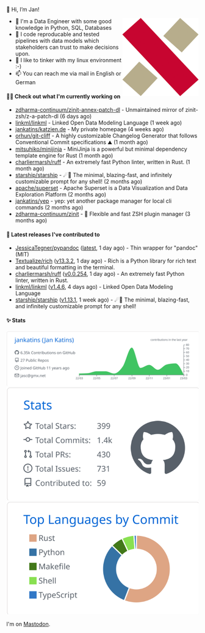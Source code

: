 👋 Hi, I’m Jan!

<img align="right" src="https://raw.githubusercontent.com/kreuzwerkerbot/kreuzwerkerbot/master/assets/xw.png" width="200">

- 🌱 I'm a Data Engineer with some good knowledge in Python, SQL, Databases
- 💪 I code reproducable and tested pipelines with data models which stakeholders can trust to make decisions upon.
- 💞️ I like to tinker with my linux environment :-)
- 📫 You can reach me via mail in English or German

#### 👩‍💻 Check out what I'm currently working on

- [zdharma-continuum/zinit-annex-patch-dl](https://github.com/zdharma-continuum/zinit-annex-patch-dl) - Unmaintained mirror of zinit-zsh/z-a-patch-dl (6 days ago)
- [linkml/linkml](https://github.com/linkml/linkml) - Linked Open Data Modeling Language (1 week ago)
- [jankatins/katzien.de](https://github.com/jankatins/katzien.de) - My private homepage (4 weeks ago)
- [orhun/git-cliff](https://github.com/orhun/git-cliff) - A highly customizable Changelog Generator that follows Conventional Commit specifications ⛰️  (1 month ago)
- [mitsuhiko/minijinja](https://github.com/mitsuhiko/minijinja) - MiniJinja is a powerful but minimal dependency template engine for Rust (1 month ago)
- [charliermarsh/ruff](https://github.com/charliermarsh/ruff) - An extremely fast Python linter, written in Rust. (1 month ago)
- [starship/starship](https://github.com/starship/starship) - ☄🌌️  The minimal, blazing-fast, and infinitely customizable prompt for any shell! (2 months ago)
- [apache/superset](https://github.com/apache/superset) - Apache Superset is a Data Visualization and Data Exploration Platform (2 months ago)
- [jankatins/yep](https://github.com/jankatins/yep) - yep: yet another package manager for local cli commands (2 months ago)
- [zdharma-continuum/zinit](https://github.com/zdharma-continuum/zinit) - 🌻 Flexible and fast ZSH plugin manager (3 months ago)

#### 🔭 Latest releases I've contributed to

- [JessicaTegner/pypandoc](https://github.com/JessicaTegner/pypandoc) ([latest](https://github.com/JessicaTegner/pypandoc/releases/tag/latest), 1 day ago) - Thin wrapper for &#34;pandoc&#34; (MIT)
- [Textualize/rich](https://github.com/Textualize/rich) ([v13.3.2](https://github.com/Textualize/rich/releases/tag/v13.3.2), 1 day ago) - Rich is a Python library for rich text and beautiful formatting in the terminal.
- [charliermarsh/ruff](https://github.com/charliermarsh/ruff) ([v0.0.254](https://github.com/charliermarsh/ruff/releases/tag/v0.0.254), 1 day ago) - An extremely fast Python linter, written in Rust.
- [linkml/linkml](https://github.com/linkml/linkml) ([v1.4.6](https://github.com/linkml/linkml/releases/tag/v1.4.6), 4 days ago) - Linked Open Data Modeling Language
- [starship/starship](https://github.com/starship/starship) ([v1.13.1](https://github.com/starship/starship/releases/tag/v1.13.1), 1 week ago) - ☄🌌️  The minimal, blazing-fast, and infinitely customizable prompt for any shell!


#### ✨ Stats

  [![](https://raw.githubusercontent.com/jankatins/jankatins/master/profile-summary-card-output/github/0-profile-details.svg)](https://github.com/vn7n24fzkq/github-profile-summary-cards)
  [![](https://raw.githubusercontent.com/jankatins/jankatins/master/profile-summary-card-output/github/3-stats.svg)](https://github.com/vn7n24fzkq/github-profile-summary-cards)
  [![](https://raw.githubusercontent.com/jankatins/jankatins/master/profile-summary-card-output/github/2-most-commit-language.svg)](https://github.com/vn7n24fzkq/github-profile-summary-cards)

I'm on <a rel="me" href="https://fosstodon.org/@jankatins">Mastodon</a>.

